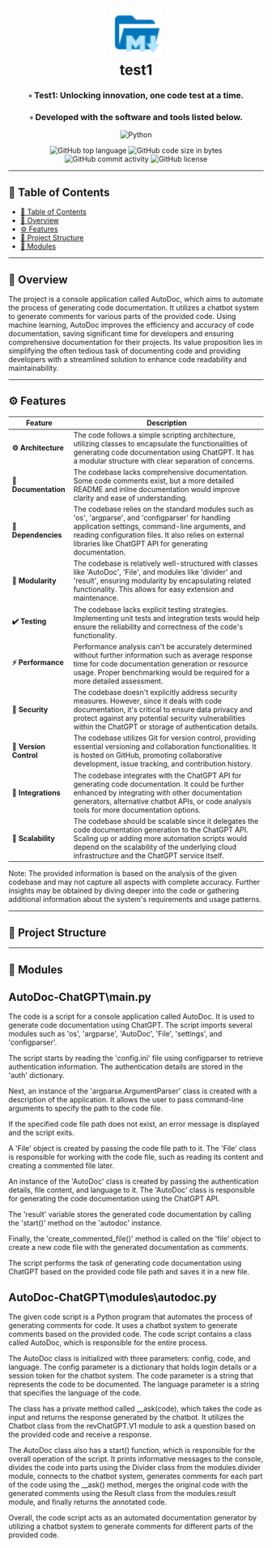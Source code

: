 
<div align="center">
<h1 align="center">
<img src="https://raw.githubusercontent.com/PKief/vscode-material-icon-theme/ec559a9f6bfd399b82bb44393651661b08aaf7ba/icons/folder-markdown-open.svg" width="100" />
<br>test1
</h1>
<h3>◦ Test1: Unlocking innovation, one code test at a time.</h3>
<h3>◦ Developed with the software and tools listed below.</h3>

<p align="center">
<img src="https://img.shields.io/badge/Python-3776AB.svg?style&logo=Python&logoColor=white" alt="Python" />
</p>
<img src="https://img.shields.io/github/languages/top/turium23/test1?style&color=5D6D7E" alt="GitHub top language" />
<img src="https://img.shields.io/github/languages/code-size/turium23/test1?style&color=5D6D7E" alt="GitHub code size in bytes" />
<img src="https://img.shields.io/github/commit-activity/m/turium23/test1?style&color=5D6D7E" alt="GitHub commit activity" />
<img src="https://img.shields.io/github/license/turium23/test1?style&color=5D6D7E" alt="GitHub license" />
</div>

---

## 📒 Table of Contents
- [📒 Table of Contents](#-table-of-contents)
- [📍 Overview](#-overview)
- [⚙️ Features](#-features)
- [📂 Project Structure](#project-structure)
- [🧩 Modules](#modules)

---


## 📍 Overview

The project is a console application called AutoDoc, which aims to automate the process of generating code documentation. It utilizes a chatbot system to generate comments for various parts of the provided code. Using machine learning, AutoDoc improves the efficiency and accuracy of code documentation, saving significant time for developers and ensuring comprehensive documentation for their projects. Its value proposition lies in simplifying the often tedious task of documenting code and providing developers with a streamlined solution to enhance code readability and maintainability.

---

## ⚙️ Features

| Feature                | Description                                                           |
| ---------------------- | --------------------------------------------------------------------- |
| **⚙️ Architecture**     | The code follows a simple scripting architecture, utilizing classes to encapsulate the functionalities of generating code documentation using ChatGPT. It has a modular structure with clear separation of concerns.                                                        |
| **📖 Documentation**   | The codebase lacks comprehensive documentation. Some code comments exist, but a more detailed README and inline documentation would improve clarity and ease of understanding.                                                       |
| **🔗 Dependencies**    | The codebase relies on the standard modules such as 'os', 'argparse', and 'configparser' for handling application settings, command-line arguments, and reading configuration files. It also relies on external libraries like ChatGPT API for generating documentation. |
| **🧩 Modularity**      | The codebase is relatively well-structured with classes like 'AutoDoc', 'File', and modules like 'divider' and 'result', ensuring modularity by encapsulating related functionality. This allows for easy extension and maintenance.                                                      |
| **✔️ Testing**          | The codebase lacks explicit testing strategies. Implementing unit tests and integration tests would help ensure the reliability and correctness of the code's functionality.                                            |
| **⚡️ Performance**      | Performance analysis can't be accurately determined without further information such as average response time for code documentation generation or resource usage. Proper benchmarking would be required for a more detailed assessment.                                    |
| **🔐 Security**        | The codebase doesn't explicitly address security measures. However, since it deals with code documentation, it's critical to ensure data privacy and protect against any potential security vulnerabilities within the ChatGPT or storage of authentication details.                                           |
| **🔀 Version Control** | The codebase utilizes Git for version control, providing essential versioning and collaboration functionalities. It is hosted on GitHub, promoting collaborative development, issue tracking, and contribution history.                                                                     |
| **🔌 Integrations**    | The codebase integrates with the ChatGPT API for generating code documentation. It could be further enhanced by integrating with other documentation generators, alternative chatbot APIs, or code analysis tools for more documentation options.        |
| **📶 Scalability**     | The codebase should be scalable since it delegates the code documentation generation to the ChatGPT API. Scaling up or adding more automation scripts would depend on the scalability of the underlying cloud infrastructure and the ChatGPT service itself. |

Note: The provided information is based on the analysis of the given codebase and may not capture all aspects with complete accuracy. Further insights may be obtained by diving deeper into the code or gathering additional information about the system's requirements and usage patterns.

---


## 📂 Project Structure




---

## 🧩 Modules

## AutoDoc-ChatGPT\main.py

The code is a script for a console application called AutoDoc. It is used to generate code documentation using ChatGPT. The script imports several modules such as 'os', 'argparse', 'AutoDoc', 'File', 'settings', and 'configparser'. 

The script starts by reading the 'config.ini' file using configparser to retrieve authentication information. The authentication details are stored in the 'auth' dictionary.

Next, an instance of the 'argparse.ArgumentParser' class is created with a description of the application. It allows the user to pass command-line arguments to specify the path to the code file.

If the specified code file path does not exist, an error message is displayed and the script exits.

A 'File' object is created by passing the code file path to it. The 'File' class is responsible for working with the code file, such as reading its content and creating a commented file later.

An instance of the 'AutoDoc' class is created by passing the authentication details, file content, and language to it. The 'AutoDoc' class is responsible for generating the code documentation using the ChatGPT API.

The 'result' variable stores the generated code documentation by calling the 'start()' method on the 'autodoc' instance.

Finally, the 'create_commented_file()' method is called on the 'file' object to create a new code file with the generated documentation as comments.

The script performs the task of generating code documentation using ChatGPT based on the provided code file path and saves it in a new file. 

## AutoDoc-ChatGPT\modules\autodoc.py

The given code script is a Python program that automates the process of generating comments for code. It uses a chatbot system to generate comments based on the provided code. The code script contains a class called AutoDoc, which is responsible for the entire process. 

The AutoDoc class is initialized with three parameters: config, code, and language. The config parameter is a dictionary that holds login details or a session token for the chatbot system. The code parameter is a string that represents the code to be documented. The language parameter is a string that specifies the language of the code.

The class has a private method called __ask(code), which takes the code as input and returns the response generated by the chatbot. It utilizes the Chatbot class from the revChatGPT.V1 module to ask a question based on the provided code and receive a response.

The AutoDoc class also has a start() function, which is responsible for the overall operation of the script. It prints informative messages to the console, divides the code into parts using the Divider class from the modules.divider module, connects to the chatbot system, generates comments for each part of the code using the __ask() method, merges the original code with the generated comments using the Result class from the modules.result module, and finally returns the annotated code.

Overall, the code script acts as an automated documentation generator by utilizing a chatbot system to generate comments for different parts of the provided code.